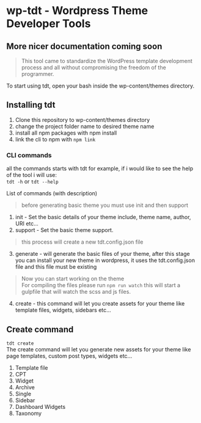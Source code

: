 # wp-tdt - Wordpress Theme Developer Tools

## More nicer documentation coming soon

> This tool came to standardize the WordPress template development process and all without compromising the freedom of the programmer.

To start using tdt, open your bash inside the wp-content/themes directory.

## Installing tdt

1. Clone this repository to wp-content/themes directory
2. change the project folder name to desired theme name
3. install all npm packages with npm install
4. link the cli to npm with `npm link`

### CLI commands

all the commands starts with tdt for example, if i would like to see the help of the tool i will use:<br>
`tdt -h` or `tdt --help`<br>

List of commands (with description)<br>
> before generating basic theme you must use init and then support

1. init - Set the basic details of your theme include, theme name, author, URI etc...
2. support - Set the basic theme support.

> this process will create a new tdt.config.json file

3. generate - will generate the basic files of your theme, after this stage you can install your new theme in wordpress,
   it uses the tdt.config.json file and this file must be existing

> Now you can start working on the theme<br>
For compiling the files please run `npm run watch` this will start a gulpfile that will watch the scss and js files.

4. create - this command will let you create assets for your theme like template files, widgets, sidebars etc...

## Create command

`tdt create` <br>
The create command will let you generate new assets for your theme like page templates, custom post types, widgets
etc... <br>

1. Template file
2. CPT
3. Widget
4. Archive
5. Single
6. Sidebar
7. Dashboard Widgets
8. Taxonomy